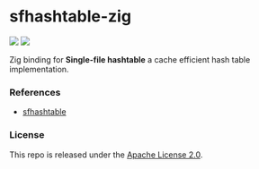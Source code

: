 # sfhashtable-zig

[![](https://img.shields.io/github/v/tag/thechampagne/sfhashtable-zig?label=version)](https://github.com/thechampagne/sfhashtable-zig/releases/latest) [![](https://img.shields.io/github/license/thechampagne/sfhashtable-zig)](https://github.com/thechampagne/sfhashtable-zig/blob/main/LICENSE)

Zig binding for **Single-file hashtable** a cache efficient hash table implementation.

### References
 - [sfhashtable](https://github.com/mattiasgustavsson/libs/blob/main/hashtable.h)

### License

This repo is released under the [Apache License 2.0](https://github.com/thechampagne/sfhashtable-zig/blob/main/LICENSE).
